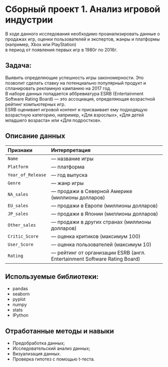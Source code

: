 # Сборный проект 1. Анализ игровой индустрии
В ходе данного исследования необходимо проанализировать данные о продажах игр, оценки пользователей и экспертов, жанры и платформы (например, Xbox или PlayStation)\
в период от появления первых игр в 1980г по 2016г.
## Задача:
Выявить определяющие успешность игры закономерности. Это позволит сделать ставку на потенциально популярный продукт и спланировать рекламную кампанию на 2017 год.\
В наборе данных попадается аббревиатура ESRB (Entertainment Software Rating Board) — это ассоциация, определяющая возрастной рейтинг компьютерных игр.\
ESRB оценивает игровой контент и присваивает ему подходящую возрастную категорию, например, «Для взрослых», «Для детей младшего возраста» или «Для подростков».
## Описание данных
|Признаки|Интерпретация|
|:--- |:----------- |
|`Name`| — название игры|  
|`Platform`| — платформа|  
|`Year_of_Release`| — год выпуска|  
|`Genre`| — жанр игры|  
|`NA_sales`| — продажи в Северной Америке (миллионы долларов)|  
|`EU_sales`| — продажи в Европе (миллионы долларов)|  
|`JP_sales`| — продажи в Японии (миллионы долларов)|  
|`Other_sales`| — продажи в других странах (миллионы долларов)|  
|`Critic_Score`| — оценка критиков (максимум 100)|  
|`User_Score`| — оценка пользователей (максимум 10)|  
|`Rating`| — рейтинг от организации ESRB (англ. Entertainment Software Rating Board)|  

## Используемые библиотеки:
* pandas 
* seaborn 
* pyplot 
* numpy 
* stats 
* IPython

## Отработанные методы и навыки
* Предобработка данных;
* Исследовательский анализ данных;
* Визуализация данных.
* Проверка гипотез с помощью t-теста.
